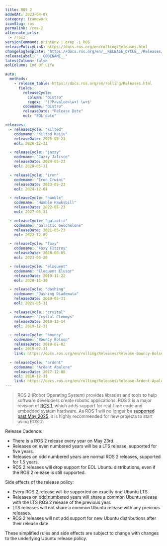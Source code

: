```yaml
---
title: ROS 2
addedAt: 2023-04-07
category: framework
iconSlug: ros
permalink: /ros-2
alternate_urls:
  - /ros2
versionCommand: printenv | grep -i ROS
releasePolicyLink: https://docs.ros.org/en/rolling/Releases.html
changelogTemplate: "https://docs.ros.org/en/__RELEASE_CYCLE__/Releases/Release-{{'__CODENAME__'|replace:' ','-'}}.html"
releaseLabel: "__CODENAME__"
latestColumn: false
eolColumn: End Of Life

auto:
  methods:
    - release_table: https://docs.ros.org/en/rolling/Releases.html
      fields:
        releaseCycle:
          column: "Distro"
          regex: '^(?P<value>\w+) \w+$'
        codename: "Distro"
        releaseDate: "Release Date"
        eol: "EOL date"

releases:
  - releaseCycle: "kilted"
    codename: "Kilted Kaiju"
    releaseDate: 2025-05-23
    eol: 2026-12-31

  - releaseCycle: "jazzy"
    codename: "Jazzy Jalisco"
    releaseDate: 2024-05-23
    eol: 2029-05-31

  - releaseCycle: "iron"
    codename: "Iron Irwini"
    releaseDate: 2023-05-23
    eol: 2024-12-04

  - releaseCycle: "humble"
    codename: "Humble Hawksbill"
    releaseDate: 2022-05-23
    eol: 2027-05-31

  - releaseCycle: "galactic"
    codename: "Galactic Geochelone"
    releaseDate: 2021-05-23
    eol: 2022-12-09

  - releaseCycle: "foxy"
    codename: "Foxy Fitzroy"
    releaseDate: 2020-06-05
    eol: 2023-06-20

  - releaseCycle: "eloquent"
    codename: "Eloquent Elusor"
    releaseDate: 2019-11-22
    eol: 2020-11-30

  - releaseCycle: "dashing"
    codename: "Dashing Diademata"
    releaseDate: 2019-05-31
    eol: 2021-05-31

  - releaseCycle: "crystal"
    codename: "Crystal Clemmys"
    releaseDate: 2018-12-14
    eol: 2019-12-31

  - releaseCycle: "bouncy"
    codename: "Bouncy Bolson"
    releaseDate: 2018-07-02
    eol: 2019-07-31
    link: https://docs.ros.org/en/rolling/Releases/Release-Bouncy-Bolson.html

  - releaseCycle: "ardent"
    codename: "Ardent Apalone"
    releaseDate: 2017-12-08
    eol: 2018-12-31
    link: https://docs.ros.org/en/rolling/Releases/Release-Ardent-Apalone.html
---
```


> ROS 2 (Robot Operating System) provides libraries and tools to help software developers create
> robotic applications. ROS 2 is a major revision of [ROS 1](https://wiki.ros.org/), which adds
> support for real-time code and embedded system hardware. As ROS 1 will no longer be [supported past
> May 2025](/ros), it is highly recommended for new projects to start using ROS 2.

Release Cadence:

- There is a ROS 2 release every year on May 23rd.
- Releases on even numbered years will be a LTS release, supported for five years.
- Releases on odd numbered years are normal ROS 2 releases, supported for 1.5 years.
- ROS 2 releases will drop support for EOL Ubuntu distributions, even if the ROS 2 release is still supported.

Side effects of the release policy:

- Every ROS 2 release will be supported on exactly one Ubuntu LTS.
- Releases on odd numbered years will share a common Ubuntu release with the LTS ROS 2 release of the previous year.
- LTS releases will not share a common Ubuntu release with any previous releases.
- ROS 2 releases will not add support for new Ubuntu distributions after their release date.

These simplified rules and side effects are subject to change with changes to the underlying Ubuntu release policy.
